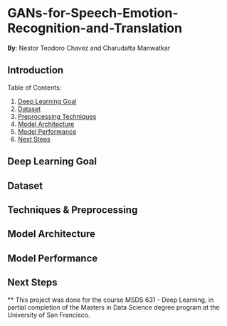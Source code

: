 # GANs-for-Speech-Emotion-Recognition-and-Translation

**By**: Nestor Teodoro Chavez and Charudatta Manwatkar


## Introduction

Table of Contents:<br>
1. [Deep Learning Goal](#goal)<br>
2. [Dataset](#data)<br>
3. [Preprocessing Techniques](#techniques)<br>
4. [Model Architecture](#model)<br>
5. [Model Performance](#results)<br>
6. [Next Steps](#next)<br>

## <a name="goal">Deep Learning Goal </a>

## <a name="data">Dataset</a> 

## <a name="techniques">Techniques & Preprocessing</a> 

## <a name="model">Model Architecture</a>

## <a name="results">Model Performance</a>

## <a name="next">Next Steps</a>


** This project was done for the course MSDS 631 - Deep Learning, in partial completion of the Masters in Data Science degree program at the University of San Francisco.
